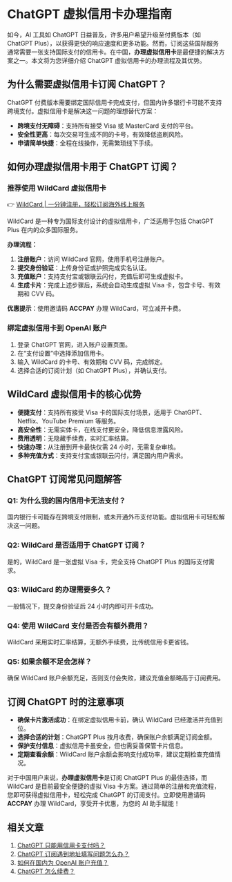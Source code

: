 # ChatGPT 虚拟信用卡办理指南

如今，AI 工具如 ChatGPT 日益普及，许多用户希望升级至付费版本（如 ChatGPT Plus），以获得更快的响应速度和更多功能。然而，订阅这些国际服务通常需要一张支持国际支付的信用卡。在中国，**办理虚拟信用卡**是最便捷的解决方案之一。本文将为您详细介绍 ChatGPT 虚拟信用卡的办理流程及其优势。

## 为什么需要虚拟信用卡订阅 ChatGPT？

ChatGPT 付费版本需要绑定国际信用卡完成支付，但国内许多银行卡可能不支持跨境支付。虚拟信用卡是解决这一问题的理想替代方案：

- **跨境支付无障碍**：支持所有接受 Visa 或 MasterCard 支付的平台。
- **安全性更高**：每次交易可生成不同的卡号，有效降低盗刷风险。
- **申请简单快捷**：全程在线操作，无需繁琐线下手续。

## 如何办理虚拟信用卡用于 ChatGPT 订阅？

### 推荐使用 WildCard 虚拟信用卡

👉 [WildCard | 一分钟注册，轻松订阅海外线上服务](https://bbtdd.com/WildCard)

WildCard 是一种专为国际支付设计的虚拟信用卡，广泛适用于包括 ChatGPT Plus 在内的众多国际服务。

**办理流程：**

1. **注册账户**：访问 WildCard 官网，使用手机号注册账户。
2. **提交身份验证**：上传身份证或护照完成实名认证。
3. **充值账户**：支持支付宝或银联云闪付，充值后即可生成虚拟卡。
4. **生成卡片**：完成上述步骤后，系统会自动生成虚拟 Visa 卡，包含卡号、有效期和 CVV 码。

**优惠提示**：使用邀请码 **ACCPAY** 办理 WildCard，可立减开卡费。

### 绑定虚拟信用卡到 OpenAI 账户

1. 登录 ChatGPT 官网，进入账户设置页面。
2. 在“支付设置”中选择添加信用卡。
3. 输入 WildCard 的卡号、有效期和 CVV 码，完成绑定。
4. 选择合适的订阅计划（如 ChatGPT Plus），并确认支付。

## WildCard 虚拟信用卡的核心优势

- **便捷支付**：支持所有接受 Visa 卡的国际支付场景，适用于 ChatGPT、Netflix、YouTube Premium 等服务。
- **高安全性**：无需实体卡，在线支付更安全，降低信息泄露风险。
- **费用透明**：无隐藏手续费，实时汇率结算。
- **快速办理**：从注册到开卡最快仅需 24 小时，无需复杂审核。
- **多种充值方式**：支持支付宝或银联云闪付，满足国内用户需求。

## ChatGPT 订阅常见问题解答

### Q1: 为什么我的国内信用卡无法支付？
国内银行卡可能存在跨境支付限制，或未开通外币支付功能。虚拟信用卡可轻松解决这一问题。

### Q2: WildCard 是否适用于 ChatGPT 订阅？
是的，WildCard 是一张虚拟 Visa 卡，完全支持 ChatGPT Plus 的国际支付需求。

### Q3: WildCard 的办理需要多久？
一般情况下，提交身份验证后 24 小时内即可开卡成功。

### Q4: 使用 WildCard 支付是否会有额外费用？
WildCard 采用实时汇率结算，无额外手续费，比传统信用卡更省钱。

### Q5: 如果余额不足会怎样？
确保 WildCard 账户余额充足，否则支付会失败，建议充值金额略高于订阅费用。

## 订阅 ChatGPT 时的注意事项

- **确保卡片激活成功**：在绑定虚拟信用卡前，确认 WildCard 已经激活并充值到位。
- **选择合适的计划**：ChatGPT Plus 按月收费，确保账户余额满足订阅金额。
- **保护支付信息**：虚拟信用卡虽安全，但也需妥善保管卡片信息。
- **定期查看余额**：WildCard 账户余额会影响支付成功率，建议定期检查充值情况。

对于中国用户来说，**办理虚拟信用卡**是订阅 ChatGPT Plus 的最佳选择，而 WildCard 是目前最安全便捷的虚拟 Visa 卡方案。通过简单的注册和充值流程，您即可获得虚拟信用卡，轻松完成 ChatGPT 的订阅支付。立即使用邀请码 **ACCPAY** 办理 WildCard，享受开卡优惠，为您的 AI 助手赋能！

## 相关文章
1. [ChatGPT 只能用信用卡支付吗？](#)
2. [ChatGPT 订阅遇到地址填写问题怎么办？](#)
3. [如何在国内为 OpenAI 账户充值？](#)
4. [ChatGPT 怎么续费？](#)